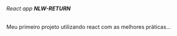 ###### React app **NLW-RETURN**

<p>
  Meu primeiro projeto utilizando react com as melhores práticas...
</p>